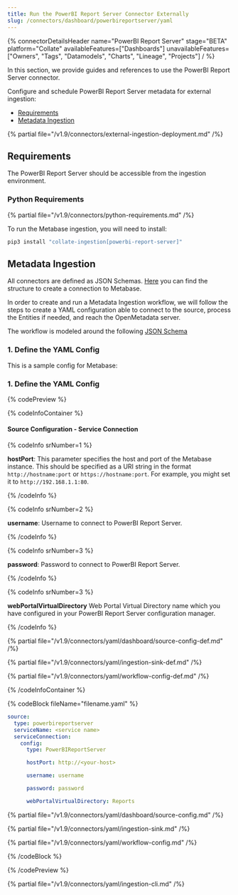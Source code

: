```yaml
---
title: Run the PowerBI Report Server Connector Externally
slug: /connectors/dashboard/powerbireportserver/yaml
---
```


{% connectorDetailsHeader
  name="PowerBI Report Server"
  stage="BETA"
  platform="Collate"
  availableFeatures=["Dashboards"]
  unavailableFeatures=["Owners", "Tags", "Datamodels", "Charts", "Lineage", "Projects"]
/ %}

In this section, we provide guides and references to use the PowerBI Report Server connector.

Configure and schedule PowerBI Report Server metadata for external ingestion:

- [Requirements](#requirements)
- [Metadata Ingestion](#metadata-ingestion)

{% partial file="/v1.9/connectors/external-ingestion-deployment.md" /%}

## Requirements

The PowerBI Report Server should be accessible from the ingestion environment.

### Python Requirements

{% partial file="/v1.9/connectors/python-requirements.md" /%}

To run the Metabase ingestion, you will need to install:

```bash
pip3 install "collate-ingestion[powerbi-report-server]"
```

## Metadata Ingestion

All connectors are defined as JSON Schemas.
[Here](https://github.com/open-metadata/OpenMetadata/blob/main/openmetadata-spec/src/main/resources/json/schema/entity/services/connections/dashboard/powerBIReportServerConnection.json)
you can find the structure to create a connection to Metabase.

In order to create and run a Metadata Ingestion workflow, we will follow
the steps to create a YAML configuration able to connect to the source,
process the Entities if needed, and reach the OpenMetadata server.

The workflow is modeled around the following
[JSON Schema](https://github.com/open-metadata/OpenMetadata/blob/main/openmetadata-spec/src/main/resources/json/schema/metadataIngestion/workflow.json)

### 1. Define the YAML Config

This is a sample config for Metabase:

### 1. Define the YAML Config

{% codePreview %}

{% codeInfoContainer %}

#### Source Configuration - Service Connection

{% codeInfo srNumber=1 %}

**hostPort**:
This parameter specifies the host and port of the Metabase instance. This should be specified as a URI string in the format `http://hostname:port` or `https://hostname:port`. 
For example, you might set it to `http://192.168.1.1:80`.

{% /codeInfo %}

{% codeInfo srNumber=2 %}

**username**:
Username to connect to PowerBI Report Server.

{% /codeInfo %}

{% codeInfo srNumber=3 %}

**password**:
Password to connect to PowerBI Report Server.

{% /codeInfo %}

{% codeInfo srNumber=3 %}

**webPortalVirtualDirectory**
Web Portal Virtual Directory name which you have configured in your PowerBI Report Server configuration manager.

{% /codeInfo %}

{% partial file="/v1.9/connectors/yaml/dashboard/source-config-def.md" /%}

{% partial file="/v1.9/connectors/yaml/ingestion-sink-def.md" /%}

{% partial file="/v1.9/connectors/yaml/workflow-config-def.md" /%}


{% /codeInfoContainer %}

{% codeBlock fileName="filename.yaml" %}

```yaml {% isCodeBlock=true %}
source:
  type: powerbireportserver
  serviceName: <service name>
  serviceConnection:
    config:
      type: PowerBIReportServer
```
```yaml {% srNumber=1 %}
      hostPort: http://<your-host>
```
```yaml {% srNumber=2 %}
      username: username
```
```yaml {% srNumber=3 %}
      password: password
```
```yaml {% srNumber=3 %}
      webPortalVirtualDirectory: Reports
```

{% partial file="/v1.9/connectors/yaml/dashboard/source-config.md" /%}

{% partial file="/v1.9/connectors/yaml/ingestion-sink.md" /%}

{% partial file="/v1.9/connectors/yaml/workflow-config.md" /%}

{% /codeBlock %}

{% /codePreview %}

{% partial file="/v1.9/connectors/yaml/ingestion-cli.md" /%}
